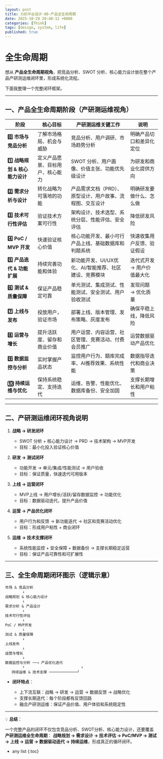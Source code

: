 ```yaml
---
layout: post
title: 力扣平台设计-00-产品全生命周期
date: 2025-10-29 20:40:12 +0800
categories: [Think]
tags: [design, system, life]
published: true
---
```



# 全生命周期

想从 **产品全生命周期视角**，把竞品分析、SWOT 分析、核心能力设计放在整个产品产研测运维闭环里，形成系统化流程。

下面我整理一个完整闭环框架。

---

## **一、产品全生命周期阶段（产研测运维视角）**

| 阶段                    | 核心目标             | 产研测运维关键工作                       | 说明              |
| --------------------- | ---------------- | ------------------------------- | --------------- |
| **0️⃣ 市场与竞品分析**       | 了解市场格局、机会与威胁     | 竞品分析、用户调研、市场趋势分析                | 明确产品切口和差异化定位    |
| **1️⃣ 战略规划 & 核心能力设计** | 定义产品愿景、目标用户、核心能力 | SWOT 分析、用户画像、价值主张、功能优先级设计       | 为研发和商业化提供方向     |
| **2️⃣ 需求分析与设计**       | 转化战略为可落地的功能      | 产品需求文档（PRD）、原型设计、用户故事、流程图、交互设计  | 明确研发要做什么、怎么做    |
| **3️⃣ 技术可行性评估**       | 验证技术方案可行性        | 架构设计、技术选型、系统分层、性能评估、安全评估        | 降低研发风险          |
| **4️⃣ PoC / MVP 开发**  | 快速验证核心价值         | 核心功能开发、最小可行产品上线、基础数据库和判题系统      | 快速收集用户反馈、验证假设   |
| **5️⃣ 产品迭代 & 功能扩展**   | 持续完善功能和体验        | 新功能开发、UI/UX优化、AI/智能推荐、社区建设、竞赛模块 | 迭代式开发 → 用户价值最大化 |
| **6️⃣ 测试 & 质量保障**     | 保证产品稳定可靠         | 单元测试、集成测试、性能测试、安全测试、用户验收测试      | 发现问题 → 优化质量     |
| **7️⃣ 上线与发布**         | 投放用户，验证市场        | 部署上线、版本管理、发布策略、灰度发布             | 确保平稳上线，降低风险     |
| **8️⃣ 运营与增长**         | 提升活跃度、留存和商业价值    | 用户运营、内容运营、社区管理、竞赛活动、付费会员推广      | 运营数据驱动产品优化      |
| **9️⃣ 数据监控与分析**       | 实时掌握产品状态         | 监控用户行为、题库完成率、AI推荐效果、系统性能        | 数据指导迭代和商业决策     |
| **🔟 持续运维与优化**        | 保持系统稳定、支持迭代      | 运维、告警、性能优化、数据库备份、安全加固           | 支撑长期增长和用户粘性     |

---

## **二、产研测运维闭环视角说明**

1. **战略 → 研发闭环**

   * SWOT 分析 + 核心能力设计 → PRD → 技术架构 → MVP开发
   * 目标：最小化投入验证核心价值

2. **研发 → 测试闭环**

   * 功能开发 → 单元/集成/性能测试 → 用户验收
   * 目标：保证质量，快速迭代可用版本

3. **上线 → 运营闭环**

   * MVP上线 → 用户增长/活跃/留存数据监控 → 功能优化
   * 目标：数据驱动迭代，提升产品价值

4. **运营 → 产品优化闭环**

   * 用户行为和反馈 → 新功能迭代 → 社区和竞赛活动优化
   * 目标：形成用户粘性 + 商业闭环

5. **运维 → 技术支撑闭环**

   * 系统性能监控 + 安全保障 + 数据备份 → 支撑长期稳定运营
   * 目标：保证产品可靠性和可扩展性

---

## **三、全生命周期闭环图示（逻辑示意）**

```
市场 & 竞品分析
        ↓
战略规划 & 核心能力设计
        ↓
需求分析 & 产品设计
        ↓
技术可行性评估
        ↓
PoC / MVP开发
        ↓
测试 & 质量保障
        ↓
上线发布
        ↓
运营与增长
        ↓
数据监控与分析 ──→ 产品优化迭代
        ↑                          ↓
   持续运维 & 技术支撑 ─────────────┘
```

* **闭环特点**：

  * 上下流互联：战略 → 研发 → 运营 → 数据反馈 → 战略优化
  * 支撑长期迭代：每个阶段都有反馈回路
  * 融合产研测运维：保证产品价值、用户体验和系统稳定性

---

💡 **总结**：

一个完整产品的闭环不仅包含竞品分析、SWOT分析、核心能力设计，还要覆盖 **产研测运维全生命周期**：
**战略规划 → 需求设计 → 技术评估 → PoC/MVP → 测试 → 上线 → 运营 → 数据驱动迭代 → 持续运维**，形成真正的循环闭环。


* any list
{:toc}